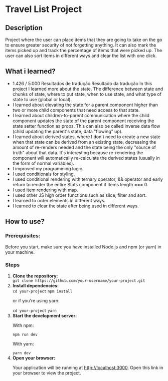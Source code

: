<h1>Travel List Project</h1>

<h2>Description</h2>

<p>
  Project where the user can place items that they are going to take on the go
  to ensure greater security of not forgetting anything. It can also mark the
  items picked up and track the percentage of items that were picked up. The
  user can also sort items in different ways and clear the list with one click.
</p>

<h2>What i learned?</h2>
<ul>
  <li>
    1.426 / 5.000 Resultados de tradução Resultado da tradução In this project I
    learned more about the state. The difference between state and chunks of
    state, where to put state, when to use state, and what type of state to use
    (global or local).
  </li>

  <li>
    I learned about elevating the state for a parent component higher than two
    or more child components that need access to that state.
  </li>

  <li>
    I learned about children-to-parent communication where the child component
    updates the state of the parent component receiving the state setter
    function as props. This can also be called inverse data flow (child updating
    the parent's state, data "flowing" up).
  </li>

  <li>
    I learned about derived states, where I don't need to create a new state
    when that state can be derived from an existing state, decreasing the amount
    of re-renders needed and the state being the only "source of truth" about
    that data. It's interesting because re-rendering the component will
    automatically re-calculate the derived states (usually in the form of normal
    variables).
  </li>

  <li>I improved my programming logic.</li>

  <li>I used conditionals for styling.</li>

  <li>
    I used conditional rendering with ternary operator, && operator and early
    return to render the entire Stats component if items.length === 0.
  </li>

  <li>I used item rendering with map.</li>

  <li>I used other JS high order functions such as slice, filter and sort.</li>

  <li>I learned to order elements in different ways.</li>

  <li>I learned to clear the state after being used in different ways.</li>
</ul>

<h2>How to use?</h2>

<h3>Prerequisites:</h3>

<p>
  Before you start, make sure you have installed Node.js and npm (or yarn) in
  your machine.
</p>

<h3>Steps</h3>
<ol>
  <li><strong>Clone the repository:</strong></li>
  <code>git clone https://github.com/your-username/your-project.git</code>

  <li><strong>Install dependencies:</strong></li>
  <code>cd your-project</code>
  <code>npm install</code>
  <p>or if you're using yarn:</p>
  <code>cd your-project</code>
  <code>yarn</code>

  <li><strong>Start the development server:</strong></li>
  <p>With npm:</p>
  <code>npm run dev</code>
  <p>With yarn:</p>
  <code>yarn dev</code>

  <li><strong>Open your browser:</strong></li>
  <p>
    Your application will be running at
    <a href="http://localhost:3000">http://localhost:3000</a>. Open this link in
    your browser to view the project.
  </p>
</ol>
